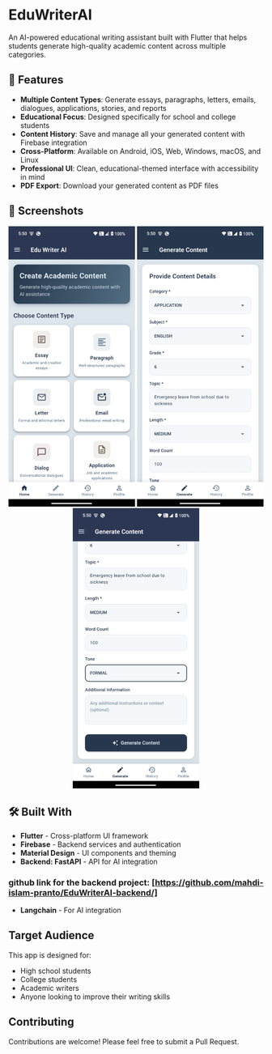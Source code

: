 # EduWriterAI

An AI-powered educational writing assistant built with Flutter that helps students generate high-quality academic content across multiple categories.

## 🎯 Features

- **Multiple Content Types**: Generate essays, paragraphs, letters, emails, dialogues, applications, stories, and reports
- **Educational Focus**: Designed specifically for school and college students
- **Content History**: Save and manage all your generated content with Firebase integration
- **Cross-Platform**: Available on Android, iOS, Web, Windows, macOS, and Linux
- **Professional UI**: Clean, educational-themed interface with accessibility in mind
- **PDF Export**: Download your generated content as PDF files

## 📱 Screenshots

<div align="center">
  <img src="assets/screenshots/homepage.png" alt="Home Screen" width="250"/>
  <img src="assets/screenshots/generate content form 1.png" alt="Content Generation" width="250"/>
  <img src="assets/screenshots/generate content form 2.png" alt="Content Generation" width="250"/>
  
</div>


## 🛠️ Built With

- **Flutter** - Cross-platform UI framework
- **Firebase** - Backend services and authentication
- **Material Design** - UI components and theming
- **Backend: FastAPI** - API for AI integration
### github link for the backend project: [https://github.com/mahdi-islam-pranto/EduWriterAI-backend/]

- **Langchain** - For AI integration

## Target Audience

This app is designed for:
- High school students
- College students
- Academic writers
- Anyone looking to improve their writing skills

##  Contributing

Contributions are welcome! Please feel free to submit a Pull Request.


